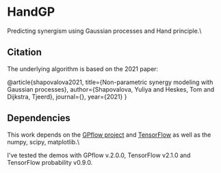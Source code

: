 # HandGP

Predicting synergism using Gaussian processes and Hand principle.\\

## Citation

The underlying algorithm is based on the 2021 paper:

@article{shapovalova2021,
  title={Non-parametric synergy modeling with Gaussian processes},
  author={Shapovalova, Yuliya and Heskes, Tom and Dijkstra, Tjeerd},
  journal={},
  year={2021}
}

## Dependencies

This work depends on the [GPflow project](https://www.gpflow.org/) and [TensorFlow](https://www.tensorflow.org/) as well as the numpy, scipy, matplotlib.\\

I've tested the demos with GPflow v.2.0.0, TensorFlow v2.1.0 and TensorFlow probability v0.9.0.
